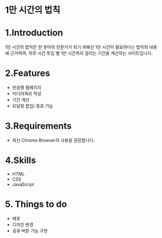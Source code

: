 # 1만 시간의 법칙 

# 1.Introduction 
1만 시간의 법칙은 한 분야의 전문가가 되기 위해선 1만 시간이 필요하다는 법칙의 내용에 근거하여, 
하루 시간 투입 별 1만 시간까지 걸리는 기간을 계산하는 사이트입니다. 

# 2.Features
- 반응형 웹페이지
- 미디어쿼리 작성 
- 기간 계산 
- 모달창 팝업/ 종료 기능 

# 3.Requirements 
 - 최신 Chrome Browser의 사용을 권장합니다. 
 
# 4.Skills 
 - HTML
 - CSS
 - JavaScript
 
 # 5. Things to do 
  - 배포 
  - 디자인 변경
  - 공유 버튼 기능 구현 
